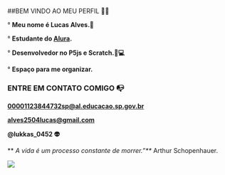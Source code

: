 ##BEM VINDO AO MEU PERFIL 💙💫

° **Meu nome é Lucas Alves.🤴**

° **Estudante do [Alura](https://wwww.alura.com.br).**

° **Desenvolvedor no P5js e Scratch.🐛💻**

° **Espaço para me organizar.**

### ENTRE EM CONTATO COMIGO 📭
**00001123844732sp@al.educacao.sp.gov.br**

**alves2504lucas@gmail.com**

**@lukkas_0452 👽**

** _A vida é um processo constante de morrer.”**_ Arthur Schopenhauer.

![](https://media.tenor.com/2sSwKrg7HvoAAAAM/thanks-awesome.gif)
